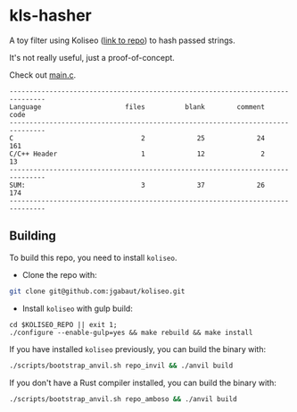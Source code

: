 # kls-hasher

A toy filter using Koliseo ([link to repo](https://github.com/jgabaut/koliseo)) to hash passed strings.

It's not really useful, just a proof-of-concept.

Check out [main.c](https://github.com/jgabaut/kls-hasher/blob/master/src/main.c).

```console
-------------------------------------------------------------------------------
Language                     files          blank        comment           code
-------------------------------------------------------------------------------
C                                2             25             24            161
C/C++ Header                     1             12              2             13
-------------------------------------------------------------------------------
SUM:                             3             37             26            174
-------------------------------------------------------------------------------
```

## Building

To build this repo, you need to install `koliseo`.

  - Clone the repo with:

  ```sh
  git clone git@github.com:jgabaut/koliseo.git
  ```

  - Install `koliseo` with gulp build:

  ```
  cd $KOLISEO_REPO || exit 1;
  ./configure --enable-gulp=yes && make rebuild && make install
  ```

If you have installed `koliseo` previously, you can build the binary with:

```sh
./scripts/bootstrap_anvil.sh repo_invil && ./anvil build
```

If you don't have a Rust compiler installed, you can build the binary with:

```sh
./scripts/bootstrap_anvil.sh repo_amboso && ./anvil build
```
